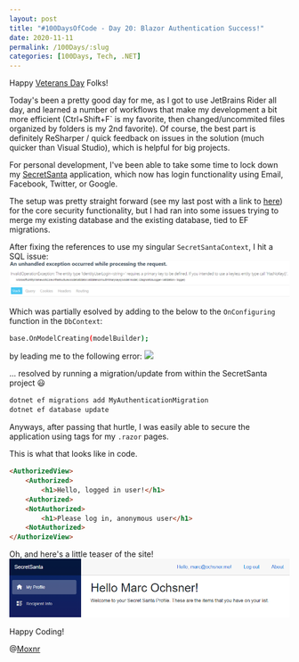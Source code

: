 ```yaml
---
layout: post
title: "#100DaysOfCode - Day 20: Blazor Authentication Success!"
date: 2020-11-11
permalink: /100Days/:slug
categories: [100Days, Tech, .NET]
---
```


Happy [Veterans Day](https://en.wikipedia.org/wiki/Veterans_Day) Folks!

Today's been a pretty good day for me, as I got to use JetBrains Rider all day, and learned a number of workflows that make my development a bit more efficient (Ctrl+Shift+F` is my favorite, then changed/uncommited files organized by folders is my 2nd favorite). Of course, the best part is definitely ReSharper / quick feedback on issues in the solution (much quicker than Visual Studio), which is helpful for big projects.

For personal development, I've been able to take some time to lock down my [SecretSanta](https://github.com/mochsner/Blazor) application, which now has login functionality using Email, Facebook, Twitter, or Google. 

The setup was pretty straight forward (see my last post with a link to [here](https://docs.microsoft.com/en-us/aspnet/core/security/authentication/identity?view=aspnetcore-5.0&tabs=visual-studio)) for the core security functionality, but I had ran into some issues trying to merge my existing database and the existing database, tied to EF migrations.

After fixing the references to use my singular `SecretSantaContext`, I hit a SQL issue:
![](/assets/img/IdentityUserLogin-Error.png)

Which was partially esolved by adding to the below to the `OnConfiguring` function in the `DbContext`:

```bash
base.OnModelCreating(modelBuilder);
```

by leading me to the following error:
![](PendingModelChanges-SecretSantaContext.png)

... resolved by running a migration/update from within the SecretSanta project :smiley:

```bash
dotnet ef migrations add MyAuthenticationMigration
dotnet ef database update
```

Anyways, after passing that hurtle, I was easily able to secure the application using tags for my `.razor` pages. 

This is what that looks like in code.

```html
<AuthorizedView>
    <Authorized>
        <h1>Hello, logged in user!</h1>
    <Authorized>
    <NotAuthorized>
        <h1>Please log in, anonymous user</h1>
    <NotAuthorized>
</AuthorizeView>
```

Oh, and here's a little teaser of the site!
![](/assets/img/2020-11-11-23-58-04.png)

Happy Coding!

@[Moxnr](https://twitter.com/moxnr)
